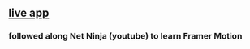 ## [live app](https://saad-saif-pizza-joint-bootcamp2020.surge.sh)

### followed along Net Ninja (youtube) to learn Framer Motion
